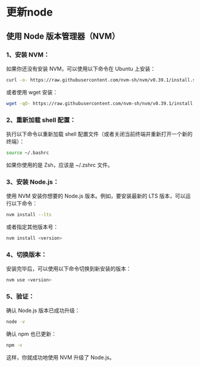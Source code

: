 # 更新node

## 使用 Node 版本管理器（NVM）

### 1、安装 NVM：
如果你还没有安装 NVM，可以使用以下命令在 Ubuntu 上安装：
~~~bash
curl -o- https://raw.githubusercontent.com/nvm-sh/nvm/v0.39.1/install.sh | bash
~~~
或者使用 wget 安装：
~~~bash
wget -qO- https://raw.githubusercontent.com/nvm-sh/nvm/v0.39.1/install.sh | bash
~~~

### 2、重新加载 shell 配置：
执行以下命令以重新加载 shell 配置文件（或者关闭当前终端并重新打开一个新的终端）：
~~~bash
source ~/.bashrc
~~~
如果你使用的是 Zsh，应该是 ~/.zshrc 文件。

### 3、安装 Node.js：
使用 NVM 安装你想要的 Node.js 版本。例如，要安装最新的 LTS 版本，可以运行以下命令：
~~~bash
nvm install --lts
~~~
或者指定其他版本号：
~~~bash
nvm install <version>
~~~

### 4、切换版本：
安装完毕后，可以使用以下命令切换到新安装的版本：
~~~bash
nvm use <version>
~~~

### 5、验证：
确认 Node.js 版本已成功升级：
~~~bash
node -v
~~~
确认 npm 也已更新：
~~~bash
npm -v
~~~
这样，你就成功地使用 NVM 升级了 Node.js。
